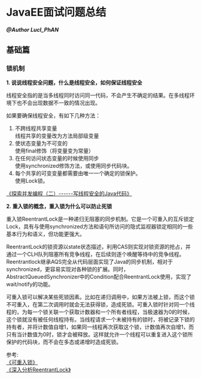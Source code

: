 # JavaEE面试问题总结

##### @Author LucI_PhAN

## 基础篇

### 锁机制


**1. 说说线程安全问题，什么是线程安全，如何保证线程安全**

线程安全指的是当多线程同时访问同一代码，不会产生不确定的结果。在多线程环境下也不会出现数据不一致的情况出现。

如果要确保线程安全，有如下几种方法：  
1. 不跨线程共享变量  
线程共享的变量改为方法局部级变量
2. 使状态变量为不可变的  
使用final修饰（将变量变为常量）
3. 在任何访问状态变量的时候使用同步  
使用synchronized修饰方法，或使用同步代码块。
4. 每个共享的可变变量都需要由唯一一个确定的锁保护。  
使用Lock锁。

[《探索并发编程（二）------写线程安全的Java代码》](https://blog.csdn.net/cutesource/article/details/5779095)

**2. 重入锁的概念，重入锁为什么可以防止死锁**

重入锁ReentrantLock是一种递归无阻塞的同步机制。它是一个可重入的互斥锁定Lock，具有与使用synchronized方法和语句所访问的隐式监视器锁定相同的一些基本行为和语义，但功能更强大。

ReentrantLock的锁资源以state状态描述，利用CAS则实现对锁资源的抢占，并通过一个CLH队列阻塞所有竞争线程，在后续则逐个唤醒等待中的竞争线程。Reentrantlock继承AQS完全从代码层面实现了Java的同步机制，相对于synchronized，更容易实现对各种锁的扩展。同时，AbstractQueuedSynchronizer中的Condition配合ReentrantLock使用，实现了wait/notify的功能。

可重入锁可以解决某些死锁因素。比如在递归调用中，如果方法被上锁，而这个锁不可重入，在第二次调用时就会无法获得锁，造成死锁。可重入锁时针对同一个线程的，为每一个锁关联一个获取计数器和一个所有者线程，当极速器为0的时候，这个锁就没有被任何线程持有。当线程请求一个未被持有的锁时，将被记录下锁的持有者，并将计数值自增1，如果同一线程再次获取这个锁，计数值再次自增1，而只有当计数值为0时，锁才会被释放。这样就允许一个线程可以重复进入这个锁所保护的代码块，而不会在多态或递增时造成死锁。

参考:  
[《可重入锁》](https://blog.csdn.net/johnking123/article/details/50043961)  
[《深入分析ReentrantLock》](https://blog.csdn.net/jiangjiajian2008/article/details/52226189)
